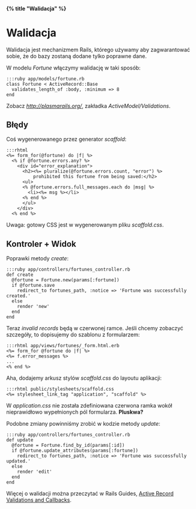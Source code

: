 #### {% title "Walidacja" %}

# Walidacja

Walidacja jest mechanizmem Rails, którego używamy aby zagwarantować
sobie, że do bazy zostaną dodane tylko poprawne dane.

W modelu *Fortune* włączymy walidację w taki sposób:

    :::ruby app/models/fortune.rb
    class Fortune < ActiveRecord::Base
      validates_length_of :body, :minimum => 8
    end

Zobacz *http://plasmarails.org/*, zakładka *ActiveModel/Validations*.


## Błędy

Coś wygenerowanego przez generator *scaffold*:

    :::rhtml
    <%= form_for(@fortune) do |f| %>
      <% if @fortune.errors.any? %>
        <div id="error_explanation">
          <h2><%= pluralize(@fortune.errors.count, "error") %>
              prohibited this fortune from being saved:</h2>
          <ul>
          <% @fortune.errors.full_messages.each do |msg| %>
            <li><%= msg %></li>
          <% end %>
          </ul>
        </div>
      <% end %>

Uwaga: gotowy CSS jest w wygenerowanym pliku *scaffold.css*.


## Kontroler + Widok

Poprawki metody *create*:

    :::ruby app/controllers/fortunes_controller.rb
    def create
      @fortune = Fortune.new(params[:fortune])
      if @fortune.save
        redirect_to fortunes_path, :notice => 'Fortune was successfully created.'
      else
        render 'new'
      end
    end

Teraz *invalid records* będą w czerwonej ramce.
Jeśli chcemy zobaczyć szczegóły, to dopisujemy do szablonu
z formularzem:

    :::rhtml app/views/fortunes/_form.html.erb
    <%= form_for @fortune do |f| %>
    <%= f.error_messages %>
    ...
    <% end %>

Aha, dodajemy arkusz stylów *scaffold.css* do layoutu aplikacji:

    :::rhtml public/stylesheets/scaffold.css
    <%= stylesheet_link_tag "application", "scaffold" %>

W *application.css* nie została zdefiniowana czerwona ramka
wokół nieprawidłowo wypełnionych pól formularza.
**Pluskwa?**

Podobne zmiany powinniśmy zrobić w kodzie metody *update*:

    :::ruby app/controllers/fortunes_controller.rb
    def update
      @fortune = Fortune.find_by_id(params[:id])
      if @fortune.update_attributes(params[:fortune])
        redirect_to fortunes_path, :notice => 'Fortune was successfully updated.'
      else
        render 'edit'
      end
    end

Więcej o walidacji można przeczytać w Rails Guides,
[Active Record Validations and Callbacks](http://guides.rails.info/active_record_validations_callbacks.html).
